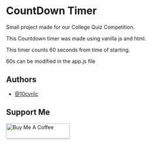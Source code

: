 
# CountDown Timer

Small project made for our College Quiz Competition. 

This Countdown timer was made using vanilla js and html.

This timer counts 60 seconds from time of starting.

60s can be modified in the app.js file



## Authors

- [@10cyrilc](https://www.github.com/10cyrilc)


## Support Me

<a href="https://www.buymeacoffee.com/10cyrilc" target="_blank"><img src="https://www.buymeacoffee.com/assets/img/custom_images/orange_img.png" alt="Buy Me A Coffee" style="height: 41px !important;width: 174px !important;box-shadow: 0px 3px 2px 0px rgba(190, 190, 190, 0.5) !important;-webkit-box-shadow: 0px 3px 2px 0px rgba(190, 190, 190, 0.5) !important;" ></a>